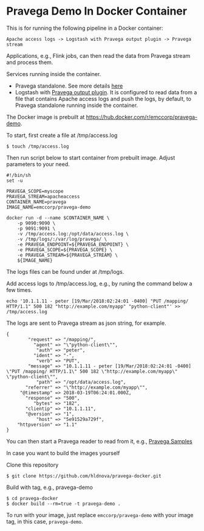 # Pravega Demo In Docker Container

This is for running the following pipeline in a Docker container:
```
Apache access logs -> Logstash with Pravega output plugin -> Pravega stream
```

Applications, e.g., Flink jobs, can then read the data from Pravega stream and process them. 

Services running inside the container.
- Pravega standalone. See more details [here](http://pravega.io/docs/latest/getting-started/)
- Logstash with [Pravega output plugin](https://github.com/pravega/logstash-output-pravega). It is configured to read data from a file that contains Apache access logs and push the logs, by default, to Pravega standalone running inside the container. 

The Docker image is prebuilt at https://hub.docker.com/r/emccorp/pravega-demo. 

To start, first create a file at /tmp/access.log
```
$ touch /tmp/access.log
```

Then run script below to start container from prebuilt image. Adjust parameters to your need.
```
#!/bin/sh
set -u

PRAVEGA_SCOPE=myscope
PRAVEGA_STREAM=apacheaccess
CONTAINER_NAME=pravega
IMAGE_NAME=emccorp/pravega-demo

docker run -d --name $CONTAINER_NAME \
    -p 9090:9090 \
    -p 9091:9091 \
    -v /tmp/access.log:/opt/data/access.log \
    -v /tmp/logs/:/var/log/pravega/ \
    -e PRAVEGA_ENDPOINT=${PRAVEGA_ENDPOINT} \
    -e PRAVEGA_SCOPE=${PRAVEGA_SCOPE} \
    -e PRAVEGA_STREAM=${PRAVEGA_STREAM} \
    ${IMAGE_NAME} 
```
The logs files can be found under at /tmp/logs.

Add access logs to /tmp/access.log, e.g., by runing the command below a few times.
```
echo '10.1.1.11 - peter [19/Mar/2018:02:24:01 -0400] "PUT /mapping/ HTTP/1.1" 500 182 "http://example.com/myapp" "python-client"' >> /tmp/access.log
```

The logs are sent to Pravega stream as json string, for example.
```
{
        "request" => "/mapping/",
          "agent" => "\"python-client\"",
           "auth" => "peter",
          "ident" => "-",
           "verb" => "PUT",
        "message" => "10.1.1.11 - peter [19/Mar/2018:02:24:01 -0400] \"PUT /mapping/ HTTP/1.1\" 500 182 \"http://example.com/myapp\" \"python-client\"",
           "path" => "/opt/data/access.log",
       "referrer" => "\"http://example.com/myapp\"",
     "@timestamp" => 2018-03-19T06:24:01.000Z,
       "response" => "500",
          "bytes" => "182",
       "clientip" => "10.1.1.11",
       "@version" => "1",
           "host" => "5e91529a729f",
    "httpversion" => "1.1"
}
```

You can then start a Pravega reader to read from it, e.g., [Pravega Samples](https://github.com/pravega/pravega-samples)


In case you want to build the images yourself

Clone this repository
```
$ git clone https://github.com/hldnova/pravega-docker.git
```

Build with tag, e.g., pravega-demo
```
$ cd pravega-docker 
$ docker build --rm=true -t pravega-demo . 
```

To run with your image, just replace `emccorp/pravega-demo` with your image tag, in this case, `pravega-demo`.
